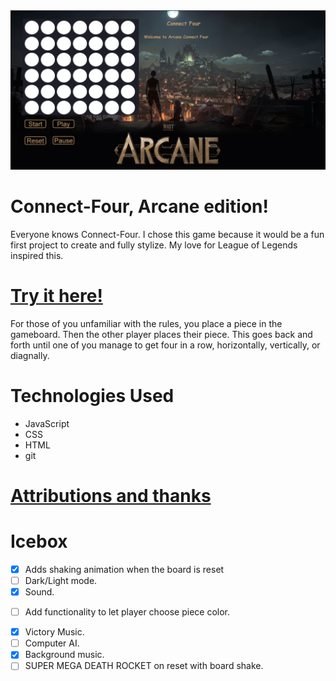 <img src="./Images/Screenshot.png">


# Connect-Four, Arcane edition!

Everyone knows Connect-Four. I chose this game because it would be a fun first project to create and fully stylize. My love for League of Legends inspired this. 

# [Try it here!](https://chimerical-pie-f73be7.netlify.app/) 

For those of you unfamiliar with the rules, you place a piece in the gameboard. Then the other player places their piece. This goes back and forth until one of you manage to get four in a row, horizontally, vertically, or diagnally. 

# Technologies Used

- JavaScript
- CSS
- HTML
- git

# [Attributions and thanks](./Assets.md)

# Icebox 
 - [X] Adds shaking animation when the board is reset 
-  [ ] Dark/Light mode. 
-  [X] Sound.
+  [ ] Add functionality to let player choose piece color.
-  [X] Victory Music.
-  [ ] Computer AI.
-  [X] Background music.
-  [ ] SUPER MEGA DEATH ROCKET on reset with board shake.